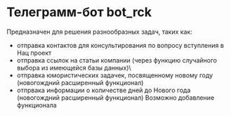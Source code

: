 # Телеграмм-бот bot_rck
Предназначен для решения разнообразных задач, таких как:
 - отправка контактов для консультирования по вопросу вступления в Нац проект
 - отправка ссылок на статьи компании (через функцию случайного выбора из имеющейся базы данных)\
 - отправка юмористических задачек, посвященному новому году (новогождний расширенный функционал)
 - отпрвака информации о количестве дней до Нового года (новогождний расширенный функционал)
Возможно добавление функционала

